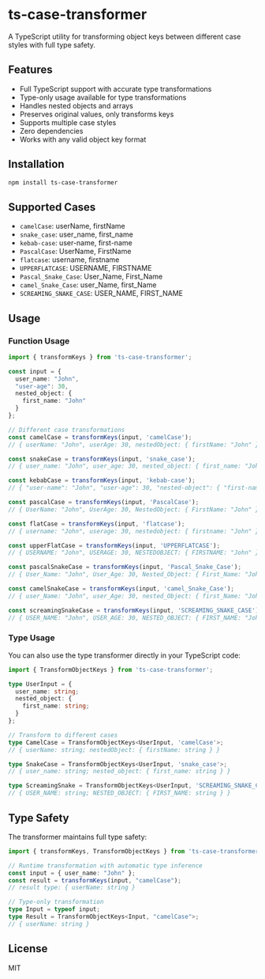 # ts-case-transformer

A TypeScript utility for transforming object keys between different case styles with full type safety.

## Features

- Full TypeScript support with accurate type transformations
- Type-only usage available for type transformations
- Handles nested objects and arrays
- Preserves original values, only transforms keys
- Supports multiple case styles
- Zero dependencies
- Works with any valid object key format

## Installation

```sh
npm install ts-case-transformer
```

## Supported Cases
- `camelCase`: userName, firstName
- `snake_case`: user_name, first_name
- `kebab-case`: user-name, first-name
- `PascalCase`: UserName, FirstName
- `flatcase`: username, firstname
- `UPPERFLATCASE`: USERNAME, FIRSTNAME
- `Pascal_Snake_Case`: User_Name, First_Name
- `camel_Snake_Case`: user_Name, first_Name
- `SCREAMING_SNAKE_CASE`: USER_NAME, FIRST_NAME

## Usage

### Function Usage

```typescript
import { transformKeys } from 'ts-case-transformer';

const input = {
  user_name: "John",
  "user-age": 30,
  nested_object: {
    first_name: "John"
  }
};

// Different case transformations
const camelCase = transformKeys(input, 'camelCase');
// { userName: "John", userAge: 30, nestedObject: { firstName: "John" } }

const snakeCase = transformKeys(input, 'snake_case');
// { user_name: "John", user_age: 30, nested_object: { first_name: "John" } }

const kebabCase = transformKeys(input, 'kebab-case');
// { "user-name": "John", "user-age": 30, "nested-object": { "first-name": "John" } }

const pascalCase = transformKeys(input, 'PascalCase');
// { UserName: "John", UserAge: 30, NestedObject: { FirstName: "John" } }

const flatCase = transformKeys(input, 'flatcase');
// { username: "John", userage: 30, nestedobject: { firstname: "John" } }

const upperFlatCase = transformKeys(input, 'UPPERFLATCASE');
// { USERNAME: "John", USERAGE: 30, NESTEDOBJECT: { FIRSTNAME: "John" } }

const pascalSnakeCase = transformKeys(input, 'Pascal_Snake_Case');
// { User_Name: "John", User_Age: 30, Nested_Object: { First_Name: "John" } }

const camelSnakeCase = transformKeys(input, 'camel_Snake_Case');
// { user_Name: "John", user_Age: 30, nested_Object: { first_Name: "John" } }

const screamingSnakeCase = transformKeys(input, 'SCREAMING_SNAKE_CASE');
// { USER_NAME: "John", USER_AGE: 30, NESTED_OBJECT: { FIRST_NAME: "John" } }
```

### Type Usage

You can also use the type transformer directly in your TypeScript code:

```typescript
import { TransformObjectKeys } from 'ts-case-transformer';

type UserInput = {
  user_name: string;
  nested_object: {
    first_name: string;
  }
};

// Transform to different cases
type CamelCase = TransformObjectKeys<UserInput, 'camelCase'>;
// { userName: string; nestedObject: { firstName: string } }

type SnakeCase = TransformObjectKeys<UserInput, 'snake_case'>;
// { user_name: string; nested_object: { first_name: string } }

type ScreamingSnake = TransformObjectKeys<UserInput, 'SCREAMING_SNAKE_CASE'>;
// { USER_NAME: string; NESTED_OBJECT: { FIRST_NAME: string } }
```

## Type Safety

The transformer maintains full type safety:

```typescript
import { transformKeys, TransformObjectKeys } from 'ts-case-transformer';

// Runtime transformation with automatic type inference
const input = { user_name: "John" };
const result = transformKeys(input, "camelCase");
// result type: { userName: string }

// Type-only transformation
type Input = typeof input;
type Result = TransformObjectKeys<Input, "camelCase">;
// { userName: string }
```

## License

MIT